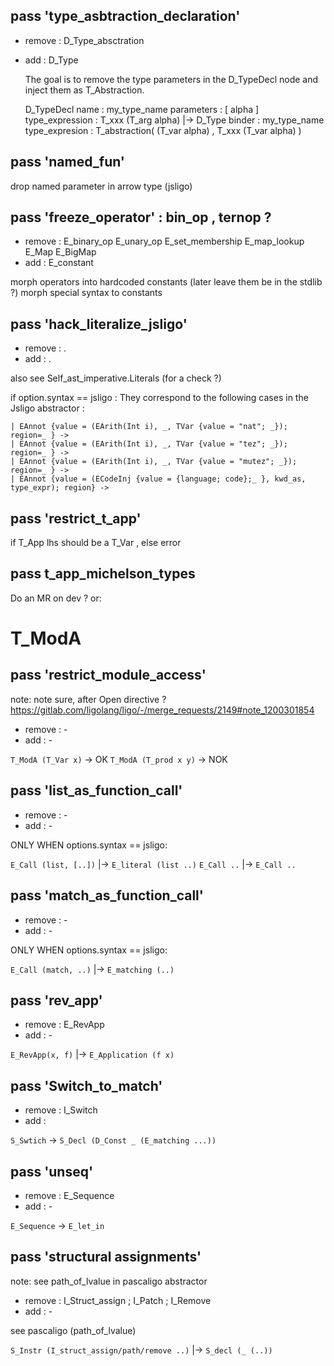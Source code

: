 ## pass 'type_asbtraction_declaration'
  - remove : D_Type_absctration
  - add    : D_Type

    The goal is to remove the type parameters in the D_TypeDecl node
    and inject them as T_Abstraction.
    
    D_TypeDecl
      name : my_type_name
      parameters : [ alpha ]
      type_expression : T_xxx (T_arg alpha)
    |->
    D_Type
      binder : my_type_name
      type_expresion :
        T_abstraction( (T_var alpha) , T_xxx (T_var alpha) )

## pass 'named_fun'

drop named parameter in arrow type (jsligo)

## pass 'freeze_operator' : bin_op , ternop ?
  - remove : E_binary_op E_unary_op E_set_membership E_map_lookup E_Map E_BigMap
  - add    : E_constant
  
  morph operators into hardcoded constants (later leave them be in the stdlib ?)
  morph special syntax to constants

## pass 'hack_literalize_jsligo'

- remove : .
- add    : .

also see Self_ast_imperative.Literals (for a check ?)

if option.syntax == jsligo :
They correspond to the following cases in the Jsligo abstractor :
```
| EAnnot {value = (EArith(Int i), _, TVar {value = "nat"; _}); region=_ } ->
| EAnnot {value = (EArith(Int i), _, TVar {value = "tez"; _}); region=_ } ->
| EAnnot {value = (EArith(Int i), _, TVar {value = "mutez"; _}); region=_ } ->
| EAnnot {value = (ECodeInj {value = {language; code};_ }, kwd_as, type_expr); region} ->
```

## pass 'restrict_t_app'

if T_App lhs should be a T_Var , else error


## pass t_app_michelson_types

Do an MR on dev ? or:
<!-- remove : T_App ( "michelson_or" | "michelson_pair" | "sapling_state" )
add    : AST_I.T_michelson_or
| AST_I.T_michelson_pair
| AST_I.T_sapling_state
| AST_I.T_sapling_transaction
needs  : - t_app_pascaligo -->

  T_ModA
  =============================================================================
## pass 'restrict_module_access'

note: note sure, after Open directive ? https://gitlab.com/ligolang/ligo/-/merge_requests/2149#note_1200301854

- remove : -
- add    : -

`T_ModA (T_Var x)` -> OK
`T_ModA (T_prod x y)` -> NOK

## pass 'list_as_function_call'
  
  - remove : -
  - add : -

  ONLY WHEN options.syntax == jsligo:

  `E_Call (list, [..])` |-> `E_literal (list ..)`
  `E_Call ..` |-> `E_Call ..`
  
## pass 'match_as_function_call'
  
  - remove : -
  - add : -
  
  ONLY WHEN options.syntax == jsligo:

  `E_Call (match, ..)` |-> `E_matching (..)`

## pass 'rev_app'

- remove : E_RevApp
- add : -

`E_RevApp(x, f)` |-> `E_Application (f x)`

## pass 'Switch_to_match'

- remove : I_Switch
- add :            

`S_Swtich` -> `S_Decl (D_Const _ (E_matching ...))`

## pass 'unseq'

- remove : E_Sequence
- add : -

`E_Sequence` -> `E_let_in`

## pass 'structural assignments'

note: see path_of_lvalue in pascaligo abstractor
- remove : I_Struct_assign ; I_Patch ; I_Remove
- add    : -

see pascaligo (path_of_lvalue)

`S_Instr (I_struct_assign/path/remove ..)` |-> `S_decl (_ (..))`